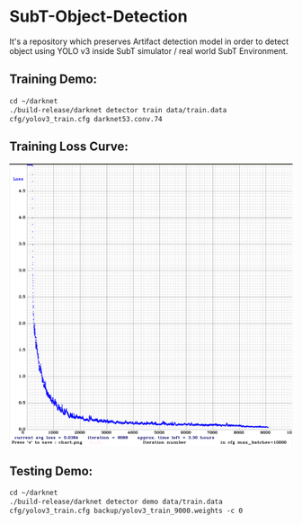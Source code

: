 # SubT-Object-Detection
It's a repository which preserves Artifact detection model in order to detect object using YOLO v3 inside SubT simulator / real world SubT Environment.
## Training Demo:
```
cd ~/darknet
./build-release/darknet detector train data/train.data cfg/yolov3_train.cfg darknet53.conv.74
```
## Training Loss Curve:
<p align="center">
    <img src="asset/chart.png", width="800">
</p>

## Testing Demo:
```
cd ~/darknet
./build-release/darknet detector demo data/train.data cfg/yolov3_train.cfg backup/yolov3_train_9000.weights -c 0
```
